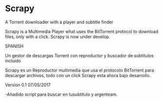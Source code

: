 # Scrapy
A Torrent downloader with a player and subtitle finder

Scrapy is a Multimedia Player what uses the BitTorrent protocol to download files, only with a click.
Scrapy is now under develop.

SPANISH

Un gestor de descargas Torrent con reproductor y buscador de subtitulos incluido

Scrapy es un Reproductor multimedia que usa el protocolo BitTorrent para descargar archivos, todo con un click
Scrapy esta ahora bajo desarrollo.

Version 0.1 07/05/2017

-Añadido script para buscar en tusubtitulo y argenteam.
